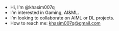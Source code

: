 - Hi, I’m @khasim007q
- I’m interested in Gaming, AI&ML.
- I’m looking to collaborate on AIML or DL projects.
- How to reach me: khasim007q@gmail.com 

<!---
khasim007q/khasim007q is a ✨ special ✨ repository because its `README.md` (this file) appears on your GitHub profile.
You can click the Preview link to take a look at your changes.
--->

